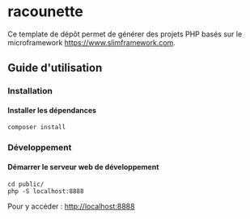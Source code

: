 # racounette

Ce template de dépôt permet de générer des projets PHP basés sur le microframework <https://www.slimframework.com>.

## Guide d'utilisation

### Installation

#### Installer les dépendances

```shell
composer install
```

### Développement

#### Démarrer le serveur web de développement

```shell
cd public/
php -S localhost:8888
```

Pour y accéder : <http://localhost:8888>
